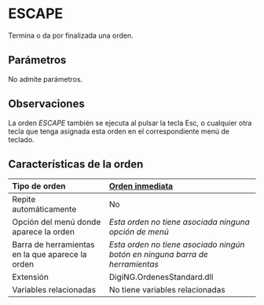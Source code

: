 # ESCAPE

Termina o da por finalizada una orden.

## Parámetros

No admite parámetros.

## Observaciones

La orden _ESCAPE_ también se ejecuta al pulsar la tecla Esc, o cualquier otra tecla que tenga asignada esta orden en el correspondiente menú de teclado.

## Características de la orden

| Tipo de orden | [Orden inmediata]() |
| :--- | :--- |
| Repite automáticamente | No |
| Opción del menú donde aparece la orden | _Esta orden no tiene asociada ninguna opción de menú_ |
| Barra de herramientas en la que aparece la orden | _Esta orden no tiene asociado ningún botón en ninguna barra de herramientas_ |
| Extensión | DigiNG.OrdenesStandard.dll |
| Variables relacionadas | No tiene variables relacionadas |

